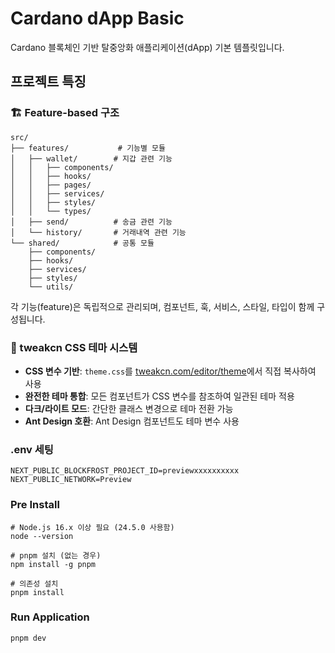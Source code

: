 # Cardano dApp Basic

Cardano 블록체인 기반 탈중앙화 애플리케이션(dApp) 기본 템플릿입니다.

## 프로젝트 특징

### 🏗️ Feature-based 구조

```
src/
├── features/           # 기능별 모듈
│   ├── wallet/        # 지갑 관련 기능
│   │   ├── components/
│   │   ├── hooks/
│   │   ├── pages/
│   │   ├── services/
│   │   ├── styles/
│   │   └── types/
│   ├── send/          # 송금 관련 기능
│   └── history/       # 거래내역 관련 기능
└── shared/            # 공통 모듈
    ├── components/
    ├── hooks/
    ├── services/
    ├── styles/
    └── utils/
```

각 기능(feature)은 독립적으로 관리되며, 컴포넌트, 훅, 서비스, 스타일, 타입이 함께 구성됩니다.

### 🎨 tweakcn CSS 테마 시스템

- **CSS 변수 기반**: `theme.css`를 [tweakcn.com/editor/theme](https://tweakcn.com/editor/theme)에서 직접 복사하여 사용
- **완전한 테마 통합**: 모든 컴포넌트가 CSS 변수를 참조하여 일관된 테마 적용
- **다크/라이트 모드**: 간단한 클래스 변경으로 테마 전환 가능
- **Ant Design 호환**: Ant Design 컴포넌트도 테마 변수 사용

### .env 세팅

```shell
NEXT_PUBLIC_BLOCKFROST_PROJECT_ID=previewxxxxxxxxxx
NEXT_PUBLIC_NETWORK=Preview
```

### Pre Install

```shell
# Node.js 16.x 이상 필요 (24.5.0 사용함)
node --version

# pnpm 설치 (없는 경우)
npm install -g pnpm

# 의존성 설치
pnpm install
```

### Run Application

```shell
pnpm dev
```
